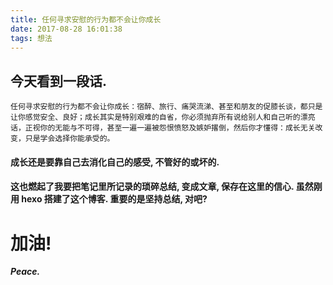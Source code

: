 ```yaml
---
title: 任何寻求安慰的行为都不会让你成长
date: 2017-08-28 16:01:38
tags: 想法
---
```

## 今天看到一段话.
``
任何寻求安慰的行为都不会让你成长：宿醉、旅行、痛哭流涕、甚至和朋友的促膝长谈，都只是让你感觉安全、良好；成长其实是特别艰难的自省，你必须抛弃所有说给别人和自己听的漂亮话，正视你的无能与不可得，甚至一遍一遍被怨恨愤怒及嫉妒撂倒，然后你才懂得：成长无关改变，只是学会选择你能承受的。
``

#### 成长还是要靠自己去消化自己的感受, 不管好的或坏的.

#### 这也燃起了我要把笔记里所记录的琐碎总结, 变成文章, 保存在这里的信心. 虽然刚用 hexo 搭建了这个博客. 重要的是坚持总结, 对吧? 

# 加油!

***Peace.***